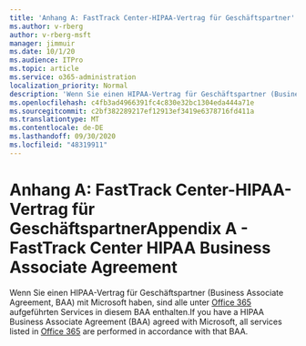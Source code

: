 ```yaml
---
title: 'Anhang A: FastTrack Center-HIPAA-Vertrag für Geschäftspartner'
ms.author: v-rberg
author: v-rberg-msft
manager: jimmuir
ms.date: 10/1/20
ms.audience: ITPro
ms.topic: article
ms.service: o365-administration
localization_priority: Normal
description: 'Wenn Sie einen HIPAA-Vertrag für Geschäftspartner (Business Associate Agreement, BAA) mit Microsoft für FastTrack Services haben, sind alle unter FastTrack Center Benefit for Office 365 aufgeführten Services in diesem BAA enthalten, mit Ausnahme der Folgenden:'
ms.openlocfilehash: c4fb3ad4966391fc4c830e32bc1304eda444a71e
ms.sourcegitcommit: c2bf382289217ef12913ef3419e6378716fd411a
ms.translationtype: MT
ms.contentlocale: de-DE
ms.lasthandoff: 09/30/2020
ms.locfileid: "48319911"
---
```

# <a name="appendix-a---fasttrack-center-hipaa-business-associate-agreement"></a><span data-ttu-id="ade27-103">Anhang A: FastTrack Center-HIPAA-Vertrag für Geschäftspartner</span><span class="sxs-lookup"><span data-stu-id="ade27-103">Appendix A - FastTrack Center HIPAA Business Associate Agreement</span></span>

<span data-ttu-id="ade27-104">Wenn Sie einen HIPAA-Vertrag für Geschäftspartner (Business Associate Agreement, BAA) mit Microsoft haben, sind alle unter [Office 365](products-and-capabilities.md#office-365) aufgeführten Services in diesem BAA enthalten.</span><span class="sxs-lookup"><span data-stu-id="ade27-104">If you have a HIPAA Business Associate Agreement (BAA) agreed with Microsoft, all services listed in [Office 365](products-and-capabilities.md#office-365) are performed in accordance with that BAA.</span></span>


